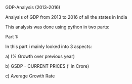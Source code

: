  GDP-Analysis (2013-2016)

Analysis of GDP from 2013 to 2016 of all the states in India

This analysis was done using python in two parts:

Part 1:

In this part i mainly looked into 3 aspects:

a)  (% Growth over previous year)	

b)  GSDP - CURRENT PRICES (' in Crore)

c) Average Growth Rate
